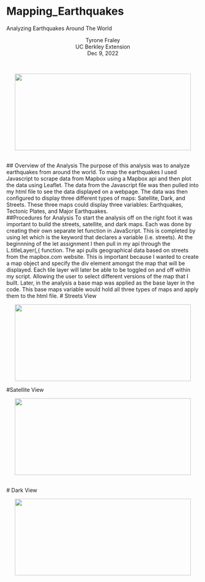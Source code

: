 # Mapping_Earthquakes
Analyzing Earthquakes Around The World
<br/>
<p align="center">Tyrone Fraley<br/>
UC Berkley Extension<br/>
Dec 9, 2022<br/>
<p/>
<br/>
<p align="center">
  <img width="460" height="200" src="Images/Earthquake.jpeg">
</p>
<br/>
## Overview of the Analysis
The purpose of this analysis was to analyze earthquakes from around the world. To map the earthquakes I used Javascript to scrape data 
from Mapbox using a Mapbox api and then plot the data using Leaflet. The data from the Javascript file was then pulled into my html file
to see the data displayed on a webpage. The data was then configured to display three different types of maps: Satellite, Dark, and Streets. 
These three maps could display three variables: Earthquakes, Tectonic Plates, and Major Earthquakes.  
<br/>
##Procedures for Analysis
To start the analysis off on the right foot it was important to build the streets, satellite, and dark maps. Each was done by creating their own 
separate let function in JavaScript. This is completed by using let which is the keyword that declares a variable (i.e. streets). At the beginnning
of the let assignment I then pull in my api through the L.titleLayer(,{ function. The api pulls geographical data based on streets from the mapbox.com 
website. This is important because I wanted to create a map object and specify the div element amongst the map that will be displayed. Each tile layer
will later be able to be toggled on and off within my script. Allowing the user to select different versions of the map that I built. Later, in the analysis
a base map was applied as the base layer in the code. This base maps variable would hold all three types of maps and apply them to the html file. 
# Streets View
<p align="center">
  <img width="460" height="200" src="Images/Streets.png">
</p>
#Satellite View
<br/>
<p align="center">
  <img width="460" height="200" src="Images/Satellite.png">
</p>
<br/>
# Dark View
<p align="center">
  <img width="460" height="200" src="Images/Dark.png">
</p>
<br/>
